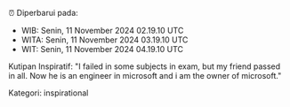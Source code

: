 ⏰ Diperbarui pada:
- WIB: Senin, 11 November 2024 02.19.10 UTC
- WITA: Senin, 11 November 2024 03.19.10 UTC
- WIT: Senin, 11 November 2024 04.19.10 UTC

Kutipan Inspiratif:
"I failed in some subjects in exam, but my friend passed in all. Now he is an engineer in microsoft and i am the owner of microsoft."


Kategori: inspirational

